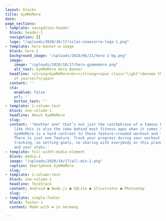```yaml
---
layout: blocks
title: GymMeMore
date: 
page_sections:
- template: navigation-header
  block: header-1
  navigation: []
  logo: "/uploads/2020/10/17/silas-niewierra-logo-1.png"
- template: hero-banner-w-image
  block: hero-2
  background_image: "/uploads/2018/06/21/hero-2-bg.png"
  image:
    image: "/uploads/2020/10/17/hero-gymmemore.png"
    alt_text: GymMeMore Hero Banner
  headline: <strong>GymMeMore<br></strong><span class="light">become the best version
    of yourself</span>
  content: ''
  cta:
    enabled: false
    url: ''
    button_text: ''
- template: 1-column-text
  block: one-column-1
  headline: About GymMeMore
  slug: ''
  content: '"Another one" that’s not just the catchphrase of a famous DJ, but it seems
    like this is also the idea behind most fitness apps when it comes to features.
    GymMeMore is a hard contrast to these feature-crowded workout and fitness apps.
    There is just one feature. Track your progress during your workout. No fancy calorie
    tracking, no setting goals, no sharing with everybody on this planet. Just YOU
    and your stats.'
- template: full-width-media-element
  block: media-1
  image: "/uploads/2020/10/17/all-min-1.png"
  caption: Smartphone GymMeMore
  slug: ''
- template: 1-column-text
  block: one-column-1
  headline: TeckStack
  content: Android ● Node.js ● SQLite ● Illustrator ● Photoshop
  slug: ''
- template: simple-footer
  block: footer-1
  content: Made with ❤︎ in Germany

---
```

